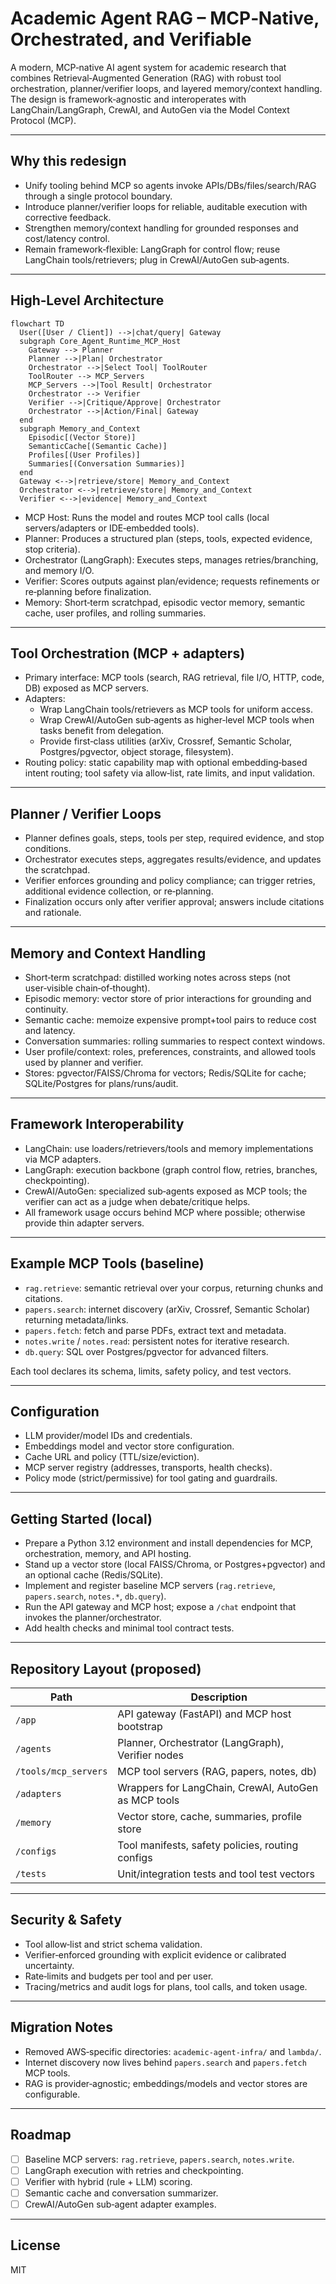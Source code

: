 # Academic Agent RAG – MCP‑Native, Orchestrated, and Verifiable

A modern, MCP‑native AI agent system for academic research that combines Retrieval‑Augmented Generation (RAG) with robust tool orchestration, planner/verifier loops, and layered memory/context handling. The design is framework‑agnostic and interoperates with LangChain/LangGraph, CrewAI, and AutoGen via the Model Context Protocol (MCP).

---

## Why this redesign

- Unify tooling behind MCP so agents invoke APIs/DBs/files/search/RAG through a single protocol boundary.
- Introduce planner/verifier loops for reliable, auditable execution with corrective feedback.
- Strengthen memory/context handling for grounded responses and cost/latency control.
- Remain framework‑flexible: LangGraph for control flow; reuse LangChain tools/retrievers; plug in CrewAI/AutoGen sub‑agents.

---

## High‑Level Architecture

```mermaid
flowchart TD
  User([User / Client]) -->|chat/query| Gateway
  subgraph Core_Agent_Runtime_MCP_Host
    Gateway --> Planner
    Planner -->|Plan| Orchestrator
    Orchestrator -->|Select Tool| ToolRouter
    ToolRouter --> MCP_Servers
    MCP_Servers -->|Tool Result| Orchestrator
    Orchestrator --> Verifier
    Verifier -->|Critique/Approve| Orchestrator
    Orchestrator -->|Action/Final| Gateway
  end
  subgraph Memory_and_Context
    Episodic[(Vector Store)]
    SemanticCache[(Semantic Cache)]
    Profiles[(User Profiles)]
    Summaries[(Conversation Summaries)]
  end
  Gateway <-->|retrieve/store| Memory_and_Context
  Orchestrator <-->|retrieve/store| Memory_and_Context
  Verifier <-->|evidence| Memory_and_Context
```

- MCP Host: Runs the model and routes MCP tool calls (local servers/adapters or IDE‑embedded tools).
- Planner: Produces a structured plan (steps, tools, expected evidence, stop criteria).
- Orchestrator (LangGraph): Executes steps, manages retries/branching, and memory I/O.
- Verifier: Scores outputs against plan/evidence; requests refinements or re‑planning before finalization.
- Memory: Short‑term scratchpad, episodic vector memory, semantic cache, user profiles, and rolling summaries.

---

## Tool Orchestration (MCP + adapters)

- Primary interface: MCP tools (search, RAG retrieval, file I/O, HTTP, code, DB) exposed as MCP servers.
- Adapters:
  - Wrap LangChain tools/retrievers as MCP tools for uniform access.
  - Wrap CrewAI/AutoGen sub‑agents as higher‑level MCP tools when tasks benefit from delegation.
  - Provide first‑class utilities (arXiv, Crossref, Semantic Scholar, Postgres/pgvector, object storage, filesystem).
- Routing policy: static capability map with optional embedding‑based intent routing; tool safety via allow‑list, rate limits, and input validation.

---

## Planner / Verifier Loops

- Planner defines goals, steps, tools per step, required evidence, and stop conditions.
- Orchestrator executes steps, aggregates results/evidence, and updates the scratchpad.
- Verifier enforces grounding and policy compliance; can trigger retries, additional evidence collection, or re‑planning.
- Finalization occurs only after verifier approval; answers include citations and rationale.

---

## Memory and Context Handling

- Short‑term scratchpad: distilled working notes across steps (not user‑visible chain‑of‑thought).
- Episodic memory: vector store of prior interactions for grounding and continuity.
- Semantic cache: memoize expensive prompt+tool pairs to reduce cost and latency.
- Conversation summaries: rolling summaries to respect context windows.
- User profile/context: roles, preferences, constraints, and allowed tools used by planner and verifier.
- Stores: pgvector/FAISS/Chroma for vectors; Redis/SQLite for cache; SQLite/Postgres for plans/runs/audit.

---

## Framework Interoperability

- LangChain: use loaders/retrievers/tools and memory implementations via MCP adapters.
- LangGraph: execution backbone (graph control flow, retries, branches, checkpointing).
- CrewAI/AutoGen: specialized sub‑agents exposed as MCP tools; the verifier can act as a judge when debate/critique helps.
- All framework usage occurs behind MCP where possible; otherwise provide thin adapter servers.

---

## Example MCP Tools (baseline)

- `rag.retrieve`: semantic retrieval over your corpus, returning chunks and citations.
- `papers.search`: internet discovery (arXiv, Crossref, Semantic Scholar) returning metadata/links.
- `papers.fetch`: fetch and parse PDFs, extract text and metadata.
- `notes.write` / `notes.read`: persistent notes for iterative research.
- `db.query`: SQL over Postgres/pgvector for advanced filters.

Each tool declares its schema, limits, safety policy, and test vectors.

---

## Configuration

- LLM provider/model IDs and credentials.
- Embeddings model and vector store configuration.
- Cache URL and policy (TTL/size/eviction).
- MCP server registry (addresses, transports, health checks).
- Policy mode (strict/permissive) for tool gating and guardrails.

---

## Getting Started (local)

- Prepare a Python 3.12 environment and install dependencies for MCP, orchestration, memory, and API hosting.
- Stand up a vector store (local FAISS/Chroma, or Postgres+pgvector) and an optional cache (Redis/SQLite).
- Implement and register baseline MCP servers (`rag.retrieve`, `papers.search`, `notes.*`, `db.query`).
- Run the API gateway and MCP host; expose a `/chat` endpoint that invokes the planner/orchestrator.
- Add health checks and minimal tool contract tests.

---

## Repository Layout (proposed)

| Path | Description |
|------|-------------|
| `/app` | API gateway (FastAPI) and MCP host bootstrap |
| `/agents` | Planner, Orchestrator (LangGraph), Verifier nodes |
| `/tools/mcp_servers` | MCP tool servers (RAG, papers, notes, db) |
| `/adapters` | Wrappers for LangChain, CrewAI, AutoGen as MCP tools |
| `/memory` | Vector store, cache, summaries, profile store |
| `/configs` | Tool manifests, safety policies, routing configs |
| `/tests` | Unit/integration tests and tool test vectors |

---

## Security & Safety

- Tool allow‑list and strict schema validation.
- Verifier‑enforced grounding with explicit evidence or calibrated uncertainty.
- Rate‑limits and budgets per tool and per user.
- Tracing/metrics and audit logs for plans, tool calls, and token usage.

---

## Migration Notes

- Removed AWS‑specific directories: `academic-agent-infra/` and `lambda/`.
- Internet discovery now lives behind `papers.search` and `papers.fetch` MCP tools.
- RAG is provider‑agnostic; embeddings/models and vector stores are configurable.

---

## Roadmap

- [ ] Baseline MCP servers: `rag.retrieve`, `papers.search`, `notes.write`.
- [ ] LangGraph execution with retries and checkpointing.
- [ ] Verifier with hybrid (rule + LLM) scoring.
- [ ] Semantic cache and conversation summarizer.
- [ ] CrewAI/AutoGen sub‑agent adapter examples.

---

## License

MIT
